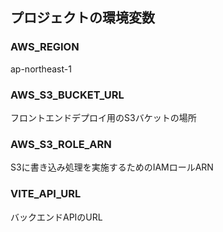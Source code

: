 ## プロジェクトの環境変数

### AWS_REGION

ap-northeast-1

### AWS_S3_BUCKET_URL

フロントエンドデプロイ用のS3バケットの場所

### AWS_S3_ROLE_ARN

S3に書き込み処理を実施するためのIAMロールARN

### VITE_API_URL 

バックエンドAPIのURL
